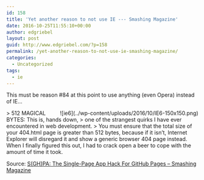 ```yaml
---
id: 158
title: 'Yet another reason to not use IE --- Smashing Magazine'
date: 2016-10-25T11:55:10+00:00
author: edgriebel
layout: post
guid: http://www.edgriebel.com/?p=158
permalink: /yet-another-reason-to-not-use-ie-smashing-magazine/
categories:
  - Uncategorized
tags:
  - ie
---
```

This must be reason #84 at this point to use anything (even Opera) instead of IE...<!--more-->

<div style="text-align:right; float: right" width="150" height="150" markdown="1">
![ie6](../wp-content/uploads/2016/10/IE6-150x150.png)
</div>
> 512 MAGICAL BYTES: This is, hands down,
> one of the strangest quirks I have ever encountered in web development. 
> You must ensure that the total size of your 404.html page is greater than 512 bytes, because if it isn’t, Internet Explorer will disregard it and show a generic browser 404 page instead. When I finally figured this out, I had to crack open a beer to cope with the amount of time it took.

Source:
[S(GH)PA: The Single-Page App Hack For GitHub Pages – Smashing Magazine](https://www.smashingmagazine.com/2016/08/sghpa-single-page-app-hack-github-pages/#512-magical-bytes)

